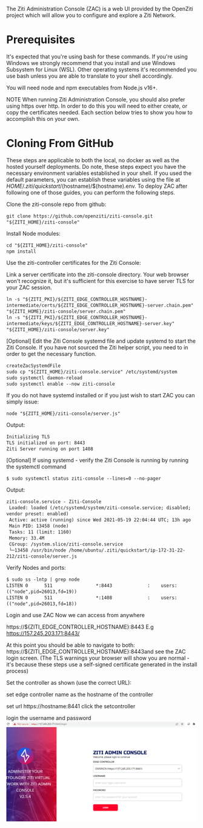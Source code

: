 The Ziti Administration Console (ZAC) is a web UI provided by the OpenZiti project which will allow you to configure and explore a Ziti Network.

# Prerequisites
It's expected that you're using bash for these commands. If you're using Windows we strongly recommend that you install and use Windows Subsystem for Linux (WSL). Other operating systems it's recommended you use bash unless you are able to translate to your shell accordingly.

You will need node and npm executables from Node.js v16+.

NOTE
When running Ziti Administration Console, you should also prefer using https over http. In order to do this you will need to either create, or copy the certificates needed. Each section below tries to show you how to accomplish this on your own.

# Cloning From GitHub
These steps are applicable to both the local, no docker as well as the hosted yourself deployments. Do note, these steps expect you have the necessary environment variables established in your shell. If you used the default parameters, you can establish these variables using the file at ${HOME}/.ziti/quickstart/$(hostname)/$(hostname).env. To deploy ZAC after following one of those guides, you can perform the following steps.

Clone the ziti-console repo from github:
```
git clone https://github.com/openziti/ziti-console.git "${ZITI_HOME}/ziti-console"
```
Install Node modules:
```
cd "${ZITI_HOME}/ziti-console"
npm install
```
Use the ziti-controller certificates for the Ziti Console:

Link a server certificate into the ziti-console directory. Your web browser won't recognize it, but it's sufficient for this exercise to have server TLS for your ZAC session.
```
ln -s "${ZITI_PKI}/${ZITI_EDGE_CONTROLLER_HOSTNAME}-intermediate/certs/${ZITI_EDGE_CONTROLLER_HOSTNAME}-server.chain.pem" "${ZITI_HOME}/ziti-console/server.chain.pem"
ln -s "${ZITI_PKI}/${ZITI_EDGE_CONTROLLER_HOSTNAME}-intermediate/keys/${ZITI_EDGE_CONTROLLER_HOSTNAME}-server.key" "${ZITI_HOME}/ziti-console/server.key"
```
[Optional] Edit the Ziti Console systemd file and update systemd to start the Ziti Console. If you have not sourced the Ziti helper script, you need to in order to get the necessary function.
```
createZacSystemdFile
sudo cp "${ZITI_HOME}/ziti-console.service" /etc/systemd/system
sudo systemctl daemon-reload
sudo systemctl enable --now ziti-console
```
If you do not have systemd installed or if you just wish to start ZAC you can simply issue:
```
node "${ZITI_HOME}/ziti-console/server.js"
```
Output:
```
Initializing TLS
TLS initialized on port: 8443
Ziti Server running on port 1408
```
[Optional] If using systemd - verify the Ziti Console is running by running the systemctl command 
```
$ sudo systemctl status ziti-console --lines=0 --no-pager
```
Output: 
```
ziti-console.service - Ziti-Console
 Loaded: loaded (/etc/systemd/system/ziti-console.service; disabled; vendor preset: enabled)
 Active: active (running) since Wed 2021-05-19 22:04:44 UTC; 13h ago
 Main PID: 13458 (node)
 Tasks: 11 (limit: 1160)
 Memory: 33.4M
 CGroup: /system.slice/ziti-console.service
 └─13458 /usr/bin/node /home/ubuntu/.ziti/quickstart/ip-172-31-22-212/ziti-console/server.js
```
Verify Nodes and ports:
```
$ sudo ss -lntp | grep node
LISTEN 0      511                *:8443             :    users:(("node",pid=26013,fd=19))           
LISTEN 0      511                *:1408             :    users:(("node",pid=26013,fd=18))
```
 

Login and use ZAC
Now we can access from anywhere

https://${ZITI_EDGE_CONTROLLER_HOSTNAME}:8443   E.g https://157.245.203.171:8443/

At this point you should be able to navigate to both: https://${ZITI_EDGE_CONTROLLER_HOSTNAME}:8443and see the ZAC login screen. (The TLS warnings your browser will show you are normal - it's because these steps use a self-signed certificate generated in the install process)

Set the controller as shown (use the correct URL):

set edge controller name as the hostname of the controller

set url https://hostname:8441  click the setcontroller

login the username and password
![Diagram](imag/console.png)
